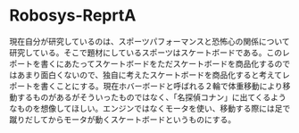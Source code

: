# Robosys-ReprtA
現在自分が研究しているのは、スポーツパフォーマンスと恐怖心の関係について研究している。そこで題材にしているスポーツはスケートボードである。このレポートを書くにあたってスケートボードをただスケートボードを商品化するのではあまり面白くないので、独自に考えたスケートボードを商品化すると考えてレポートを書くことにする。現在ホバーボードと呼ばれる２輪で体重移動により移動するものがあるがそういったものではなく、「名探偵コナン」に出てくるようなものを想像してほしい。エンジンではなくモータを使い、移動する際には足で蹴りだしてからモータが動くスケートボードというものにする。
